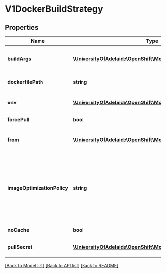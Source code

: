 # V1DockerBuildStrategy

## Properties
Name | Type | Description | Notes
------------ | ------------- | ------------- | -------------
**buildArgs** | [**\UniversityOfAdelaide\OpenShift\Model\V1EnvVar[]**](V1EnvVar.md) | buildArgs contains build arguments that will be resolved in the Dockerfile.  See https://docs.docker.com/engine/reference/builder/#/arg for more details. | [optional] 
**dockerfilePath** | **string** | dockerfilePath is the path of the Dockerfile that will be used to build the Docker image, relative to the root of the context (contextDir). | [optional] 
**env** | [**\UniversityOfAdelaide\OpenShift\Model\V1EnvVar[]**](V1EnvVar.md) | env contains additional environment variables you want to pass into a builder container. ValueFrom is not supported. | [optional] 
**forcePull** | **bool** | forcePull describes if the builder should pull the images from registry prior to building. | [optional] 
**from** | [**\UniversityOfAdelaide\OpenShift\Model\V1ObjectReference**](V1ObjectReference.md) | from is reference to an DockerImage, ImageStreamTag, or ImageStreamImage from which the docker image should be pulled the resulting image will be used in the FROM line of the Dockerfile for this build. | [optional] 
**imageOptimizationPolicy** | **string** | imageOptimizationPolicy describes what optimizations the system can use when building images to reduce the final size or time spent building the image. The default policy is &#39;None&#39; which means the final build image will be equivalent to an image created by the Docker build API. The experimental policy &#39;SkipLayers&#39; will avoid commiting new layers in between each image step, and will fail if the Dockerfile cannot provide compatibility with the &#39;None&#39; policy. An additional experimental policy &#39;SkipLayersAndWarn&#39; is the same as &#39;SkipLayers&#39; but simply warns if compatibility cannot be preserved. | [optional] 
**noCache** | **bool** | noCache if set to true indicates that the docker build must be executed with the --no-cache&#x3D;true flag | [optional] 
**pullSecret** | [**\UniversityOfAdelaide\OpenShift\Model\V1LocalObjectReference**](V1LocalObjectReference.md) | pullSecret is the name of a Secret that would be used for setting up the authentication for pulling the Docker images from the private Docker registries | [optional] 

[[Back to Model list]](../README.md#documentation-for-models) [[Back to API list]](../README.md#documentation-for-api-endpoints) [[Back to README]](../README.md)


